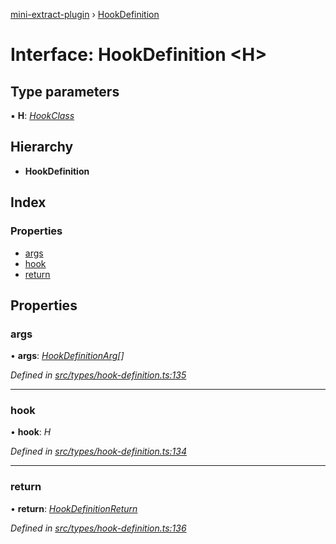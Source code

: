 [mini-extract-plugin](../README.md) › [HookDefinition](hookdefinition.md)

# Interface: HookDefinition <**H**>

## Type parameters

▪ **H**: *[HookClass](../README.md#hookclass)*

## Hierarchy

* **HookDefinition**

## Index

### Properties

* [args](hookdefinition.md#args)
* [hook](hookdefinition.md#hook)
* [return](hookdefinition.md#return)

## Properties

###  args

• **args**: *[HookDefinitionArg](hookdefinitionarg.md)[]*

*Defined in [src/types/hook-definition.ts:135](https://github.com/JuroOravec/mini-extract-plugin/blob/ee56c59/src/types/hook-definition.ts#L135)*

___

###  hook

• **hook**: *H*

*Defined in [src/types/hook-definition.ts:134](https://github.com/JuroOravec/mini-extract-plugin/blob/ee56c59/src/types/hook-definition.ts#L134)*

___

###  return

• **return**: *[HookDefinitionReturn](hookdefinitionreturn.md)*

*Defined in [src/types/hook-definition.ts:136](https://github.com/JuroOravec/mini-extract-plugin/blob/ee56c59/src/types/hook-definition.ts#L136)*
